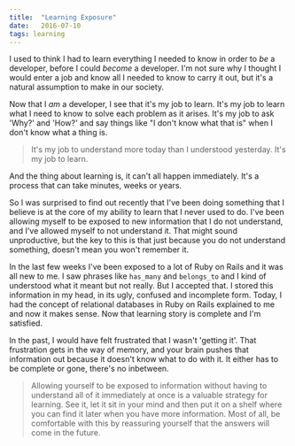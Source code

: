 ```yaml
---
title:  "Learning Exposure"
date:   2016-07-10
tags: learning
---
```


I used to think I had to learn everything I needed to know in order to _be_ a developer, before I could _become_ a developer. I'm not sure why I thought I would enter a job and know all I needed to know to carry it out, but it's a natural assumption to make in our society.

Now that I _am_ a developer, I see that it's my job to learn. It's my job to learn what I need to know to solve each problem as it arises. It's my job to ask 'Why?' and 'How?' and say things like "I don't know what that is" when I don't know what a thing is.

>It's my job to understand more today than I understood yesterday. It's my job to learn.

And the thing about learning is, it can't all happen immediately. It's a process that can take minutes, weeks or years.

So I was surprised to find out recently that I've been doing something that I believe is at the core of my ability to learn that I never used to do. I've been allowing myself to be exposed to new information that I do not understand, and I've allowed myself to not understand it. That might sound unproductive, but the key to this is that just because you do not understand something, doesn't mean you won't remember it.

In the last few weeks I've been exposed to a lot of Ruby on Rails and it was all new to me. I saw phrases like `has_many` and `belongs_to` and I kind of understood what it meant but not really. But I accepted that. I stored this information in my head, in its ugly, confused and incomplete form. Today, I had the concept of relational databases in Ruby on Rails explained to me and now it makes sense. Now that learning story is complete and I'm satisfied.

In the past, I would have felt frustrated that I wasn't 'getting it'. That frustration gets in the way of memory, and your brain pushes that information out because it doesn't know what to do with it. It either has to be complete or gone, there's no inbetween.

>Allowing yourself to be exposed to information without having to understand all of it immediately at once is a valuable strategy for learning. See it, let it sit in your mind and then put it on a shelf where you can find it later when you have more information. Most of all, be comfortable with this by reassuring yourself that the answers will come in the future.
